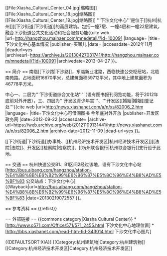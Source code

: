[[File:Xiasha_Cultural_Center_04.jpg|缩略图]]
[[File:Xiasha_Cultural_Center_18.jpg|缩略图]]
[[File:Xiasha_Cultural_Center_19.jpg|缩略图]]
'''下沙文化中心'''是位于[[杭州|杭州]][[下沙街道|下沙街道]]的高层建筑。包括一幢7层、一幢4层和一幢22层建筑，融合下沙街道公共文化活动和社会服务功能<ref name="情况">{{cite web |url=http://hangzhou.mainaer.com/mnedetail/?Id=100091 |language= |title=下沙文化中心基本情况 |publisher=买哪儿 |date= |accessdate=2012年11月 |deadurl=yes |archiveurl=https://archive.is/20130427031741/http://hangzhou.mainaer.com/mnedetail/?Id=100091 |archivedate=2013-04-27 }}</ref>。

== 简介 ==
南临[[下沙路|下沙路]]，东临新业北路，西临快速公交枢纽站，北临南苑路。占地面积16670平米，总建筑面积59712平米，其中地上建筑面积为46778平方米。<ref name= "情况"/>

中心一、二层为'''下沙街道综合文化站'''（设有图书报刊阅览功能，将于2012年底前对外开放），三、四层为'''开发区青少年宫'''、'''开发区[[婚姻|婚姻]]登记处'''<ref>{{cite web |url=http://news.xiashanet.com/a/n/xs/82006_2.htm |language= |title=下沙文化中心可借阅图书 今年底对外开放 |publisher=开发区政务网 |date=2012-09-22 |accessdate= |archive-url=https://web.archive.org/web/20121109131441/http://news.xiashanet.com/a/n/xs/82006_2.htm |archive-date=2012-11-09 |dead-url=yes }}</ref>。

[[下沙街道|下沙街道]]办事处、[[杭州经济技术开发区|杭州经济技术开发区]][[法院|法院]]、开发区[[检察院|检察院]]、[[杭州联合银行|杭州联合银行]]支行设于此地。

== 交通 ==
杭州快速公交B1、B1区间2经过该地，设有下沙文化中心站<ref>[http://bus.aibang.com/hangzhou/station-%E4%B8%8B%E6%B2%99%E6%96%87%E5%8C%96%E4%B8%AD%E5%BF%83 公交站点：下沙文化中心] {{Wayback|url=http://bus.aibang.com/hangzhou/station-%E4%B8%8B%E6%B2%99%E6%96%87%E5%8C%96%E4%B8%AD%E5%BF%83 |date=20130219072557 }}</ref>。

== 参考资料 ==
{{reflist}}

== 外部链接 ==
{{commons category|Xiasha Cultural Center}}
*[http://www.o571.com/Office/571/571_2455.html 下沙文化中心地理位置]
*[http://bbs.xiashanet.com/read-htm-tid-343014.html 下沙文化中心图片]

{{DEFAULTSORT:XIA}}
[[Category:杭州建筑物|Category:杭州建筑物]]
[[Category:杭州经济技术开发区|Category:杭州经济技术开发区]]